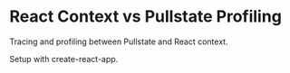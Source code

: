 # React Context vs Pullstate Profiling

Tracing and profiling between Pullstate and React context.

Setup with create-react-app.